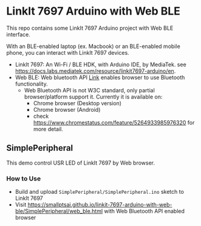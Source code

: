 # LinkIt 7697 Arduino with Web BLE

This repo contains some LinkIt 7697 Arduino project with Web BLE interface.

With an BLE-enabled laptop (ex. Macbook) or an BLE-enabled mobile phone, you can interact with LinkIt 7697 devices.

* LinkIt 7697: An Wi-Fi / BLE HDK, with Arduino IDE, by MediaTek. see https://docs.labs.mediatek.com/resource/linkit7697-arduino/en.
* Web BLE: Web bluetooth API [Link](https://developers.google.com/web/updates/2015/07/interact-with-ble-devices-on-the-web) enables browser to use Bluetooth functionality.
  * Web Bluetooth API is not W3C standard, only partial browser/platform support it. Currently it is available on:
    * Chrome browser (Desktop version)
    * Chrome browser (Android)
    * check https://www.chromestatus.com/feature/5264933985976320 for more detail.

## SimplePeripheral

This demo control USR LED of LinkIt 7697 by Web browser.

### How to Use

* Build and upload `SimplePeripheral/SimplePeripheral.ino` sketch to LinkIt 7697
* Visit https://smallptsai.github.io/linkit-7697-arduino-with-web-ble/SimplePeripheral/web_ble.html with Web Bluetooth API enabled browser


